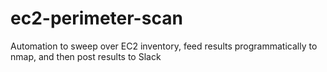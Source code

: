 # ec2-perimeter-scan
Automation to sweep over EC2 inventory, feed results programmatically to nmap, and then post results to Slack
